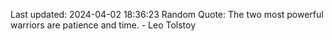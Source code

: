 Last updated: 2024-04-02 18:36:23
Random Quote: The two most powerful warriors are patience and time. - Leo Tolstoy